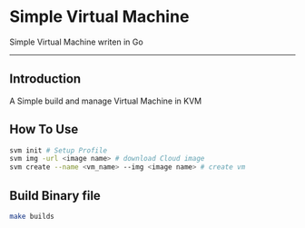 # Simple Virtual Machine

Simple Virtual Machine writen in Go
<hr>

## Introduction

A Simple build and manage Virtual Machine in KVM 

## How To Use 

```bash 
svm init # Setup Profile
svm img -url <image name> # download Cloud image 
svm create --name <vm_name> --img <image name> # create vm 
```


## Build Binary file

```bash
make builds
```
